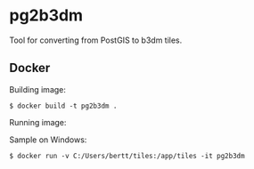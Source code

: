 ﻿# pg2b3dm

Tool for converting from PostGIS to b3dm tiles.

## Docker

Building image:

```
$ docker build -t pg2b3dm .
```

Running image:

Sample on Windows: 

```
$ docker run -v C:/Users/bertt/tiles:/app/tiles -it pg2b3dm
```
